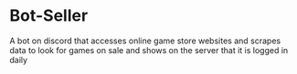 # Bot-Seller
A bot on discord that accesses online game store websites and scrapes data to look for games on sale and shows on the server that it is logged in daily

